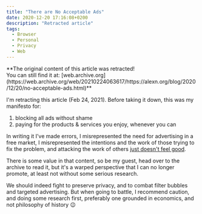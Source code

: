 ```yaml
---
title: "There are No Acceptable Ads"
date: 2020-12-20 17:16:08+0200
description: "Retracted article"
tags:
  - Browser
  - Personal
  - Privacy
  - Web
---
```


<p class="warn-bubble" markdown="1">
  **The original content of this article was retracted!<br>You can still find it at: 
  [web.archive.org](https://web.archive.org/web/20210224063617/https://alexn.org/blog/2020/12/20/no-acceptable-ads.html)**
</p>

I'm retracting this article (Feb 24, 2021). Before taking it down, this was my manifesto for:

1. blocking all ads without shame
2. paying for the products & services you enjoy, whenever you can

In writing it I've made errors, I misrepresented the need for advertising in a free market, I misrepresented the intentions and the work of those trying to fix the problem, and attacking the work of others [just doesn't feel good](https://marco.org/2015/09/18/just-doesnt-feel-good).

There is some value in that content, so be my guest, head over to the archive to read it, but it's a warped perspective that I can no longer promote, at least not without some serious research.

We should indeed fight to preserve privacy, and to combat filter bubbles and targeted advertising. But when going to battle, I recommend caution, and doing some research first, preferably one grounded in economics, and not philosophy of history 😉
